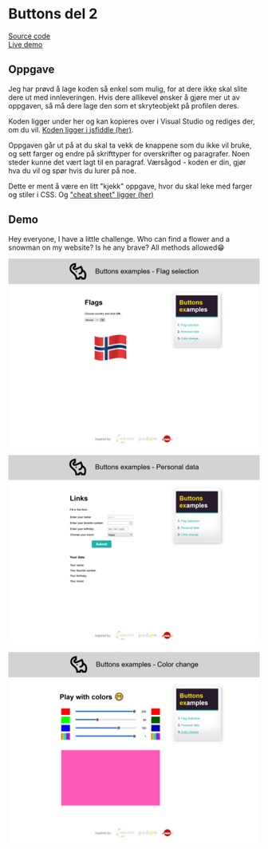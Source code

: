 # Buttons del 2

[Source code](https://github.com/chriskodehub/KH-5_buttons_del_2)  
[Live demo](https://chriskodehub.github.io/KH-5_buttons_del_2/)

## Oppgave

Jeg har prøvd å lage koden så enkel som mulig, for at dere ikke skal slite dere ut med innleveringen. Hvis dere allikevel ønsker å gjøre mer ut av oppgaven, så må dere lage den som et skryteobjekt på profilen deres. 

Koden ligger under her og kan kopieres over i Visual Studio og rediges der, om du vil. 
[Koden ligger i jsfiddle (her)](https://jsfiddle.net/#&togetherjs=SRyAd96OU2).

Oppgaven går ut på at du skal ta vekk de knappene som du ikke vil bruke, og sett farger og endre på skrifttyper for overskrifter og paragrafer. Noen steder kunne det vært lagt til en paragraf. Værsågod - koden er din, gjør hva du vil og spør hvis du lurer på noe.

Dette er ment å være en litt "kjekk" oppgave, hvor du skal leke med farger og stiler i CSS.
Og ["cheat sheet" ligger (her)](https://htmlcheatsheet.com/css/)


## Demo
Hey everyone, I have a little challenge. Who can find a flower and a snowman on my website? Is he any brave? All methods allowed😁  

![demo](img/demo.png)

![demo](img/demo2.png)

![demo](img/demo3.png)